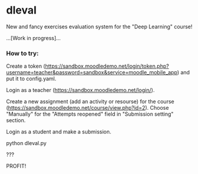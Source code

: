# dleval
New and fancy exercises evaluation system for the "Deep Learning" course!

...[Work in progress]...


### How to try:

Create a token (https://sandbox.moodledemo.net/login/token.php?username=teacher&password=sandbox&service=moodle_mobile_app)
and put it to config.yaml.

Login as a teacher (https://sandbox.moodledemo.net/login/).

Create a new assignment (add an activity or resourse) for the course (https://sandbox.moodledemo.net/course/view.php?id=2). Choose "Manually" for the "Attempts reopened" field in "Submission setting" section.

Login as a student and make a submission.

python dleval.py

???

PROFIT!
